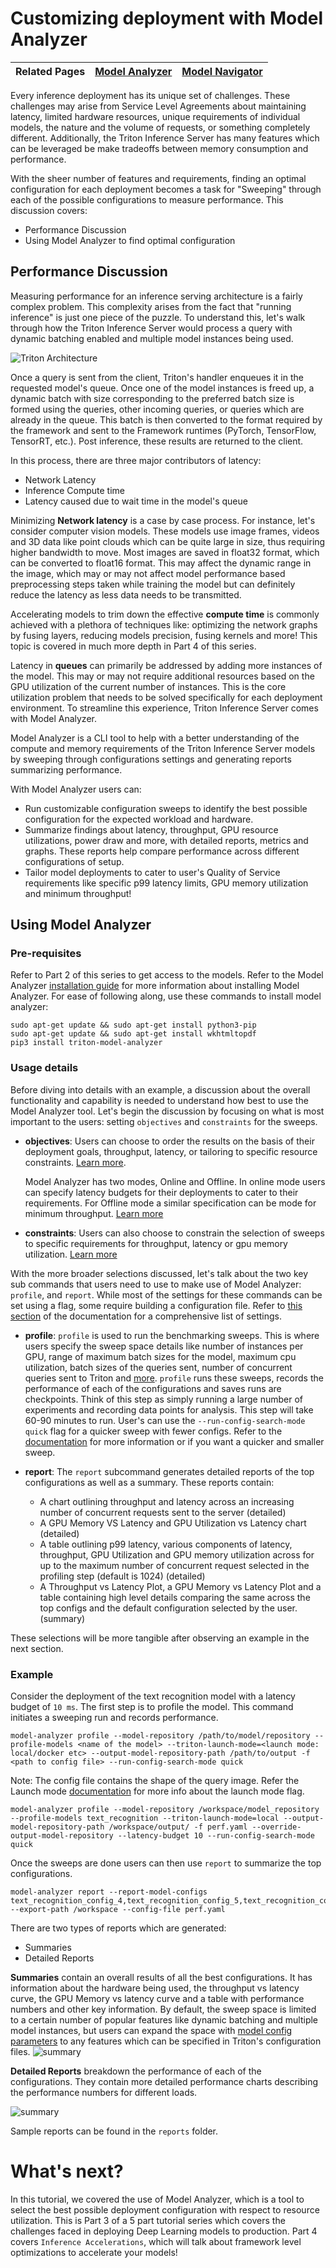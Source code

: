 <!-- 
# Copyright 2023, NVIDIA CORPORATION & AFFILIATES. All rights reserved.
#
# Redistribution and use in source and binary forms, with or without
# modification, are permitted provided that the following conditions
# are met:
#  * Redistributions of source code must retain the above copyright
#    notice, this list of conditions and the following disclaimer.
#  * Redistributions in binary form must reproduce the above copyright
#    notice, this list of conditions and the following disclaimer in the
#    documentation and/or other materials provided with the distribution.
#  * Neither the name of NVIDIA CORPORATION nor the names of its
#    contributors may be used to endorse or promote products derived
#    from this software without specific prior written permission.
#
# THIS SOFTWARE IS PROVIDED BY THE COPYRIGHT HOLDERS ``AS IS'' AND ANY
# EXPRESS OR IMPLIED WARRANTIES, INCLUDING, BUT NOT LIMITED TO, THE
# IMPLIED WARRANTIES OF MERCHANTABILITY AND FITNESS FOR A PARTICULAR
# PURPOSE ARE DISCLAIMED.  IN NO EVENT SHALL THE COPYRIGHT OWNER OR
# CONTRIBUTORS BE LIABLE FOR ANY DIRECT, INDIRECT, INCIDENTAL, SPECIAL,
# EXEMPLARY, OR CONSEQUENTIAL DAMAGES (INCLUDING, BUT NOT LIMITED TO,
# PROCUREMENT OF SUBSTITUTE GOODS OR SERVICES; LOSS OF USE, DATA, OR
# PROFITS; OR BUSINESS INTERRUPTION) HOWEVER CAUSED AND ON ANY THEORY
# OF LIABILITY, WHETHER IN CONTRACT, STRICT LIABILITY, OR TORT
# (INCLUDING NEGLIGENCE OR OTHERWISE) ARISING IN ANY WAY OUT OF THE USE
# OF THIS SOFTWARE, EVEN IF ADVISED OF THE POSSIBILITY OF SUCH DAMAGE.
-->


# Customizing deployment with Model Analyzer
|Related Pages | [Model Analyzer](https://github.com/triton-inference-server/model_analyzer) | [Model Navigator](https://github.com/triton-inference-server/model_navigator) |
| ------------ | --------------- | --------------- |

Every inference deployment has its unique set of challenges. These challenges may arise from Service Level Agreements about maintaining latency, limited hardware resources, unique requirements of individual models, the nature and the volume of requests, or something completely different. Additionally, the Triton Inference Server has many features which can be leveraged be make tradeoffs between memory consumption and performance. 

With the sheer number of features and requirements, finding an optimal configuration for each deployment becomes a task for "Sweeping" through each of the possible configurations to measure performance. This discussion covers:
* Performance Discussion
* Using Model Analyzer to find optimal configuration

## Performance Discussion

Measuring performance for an inference serving architecture is a fairly complex problem. This complexity arises from the fact that "running inference" is just one piece of the puzzle. To understand this, let's walk through how the Triton Inference Server would process a query with dynamic batching enabled and multiple model instances being used. 

![Triton Architecture](./img/arch.jpg)

Once a query is sent from the client, Triton's handler enqueues it in the requested model's queue. Once one of the model instances is freed up, a dynamic batch with size corresponding to the preferred batch size is formed using the queries, other incoming queries, or queries which are already in the queue. This batch is then converted to the format required by the framework and sent to the Framework runtimes (PyTorch, TensorFlow, TensorRT, etc.). Post inference, these results are returned to the client.

In this process, there are three major contributors of latency:
* Network Latency
* Inference Compute time
* Latency caused due to wait time in the model's queue

Minimizing **Network latency** is a case by case process. For instance, let's consider computer vision models. These models use image frames, videos and 3D data like point clouds which can be quite large in size, thus requiring higher bandwidth to move. Most images are saved in float32 format, which can be converted to float16 format. This may affect the dynamic range in the image, which may or may not affect model performance based preprocessing steps taken while training the model but can definitely reduce the latency as less data needs to be transmitted.

Accelerating models to trim down the effective **compute time** is commonly achieved with a plethora of techniques like: optimizing the network graphs by fusing layers, reducing models precision, fusing kernels and more! This topic is covered in much more depth in Part 4 of this series.

Latency in **queues** can primarily be addressed by adding more instances of the model. This may or may not require additional resources based on the GPU utilization of the current number of instances. This is the core utilization problem that needs to be solved specifically for each deployment environment. To streamline this experience, Triton Inference Server comes with Model Analyzer.

Model Analyzer is a CLI tool to help with a better understanding of the compute and memory requirements of the Triton Inference Server models by sweeping through configurations settings and generating reports summarizing performance.

With Model Analyzer users can: 
* Run customizable configuration sweeps to identify the best possible configuration for the expected workload and hardware. 
* Summarize findings about latency, throughput, GPU resource utilizations, power draw and more, with detailed reports, metrics and graphs. These reports help compare performance across different configurations of setup.
* Tailor model deployments to cater to user's Quality of Service requirements like specific p99 latency limits, GPU memory utilization and minimum throughput!

## Using Model Analyzer
 
### Pre-requisites

Refer to Part 2 of this series to get access to the models. Refer to the Model Analyzer [installation guide](https://github.com/triton-inference-server/model_analyzer/blob/main/docs/install.md#recommended-installation-method) for more information about installing Model Analyzer. For ease of following along, use these commands to install model analyzer:

```
sudo apt-get update && sudo apt-get install python3-pip
sudo apt-get update && sudo apt-get install wkhtmltopdf
pip3 install triton-model-analyzer
```

### Usage details

Before diving into details with an example, a discussion about the overall functionality and capability is needed to understand how best to use the Model Analyzer tool. Let's begin the discussion by focusing on what is most important to the users: setting `objectives` and `constraints` for the sweeps.

- **objectives**: Users can choose to order the results on the basis of their deployment goals, throughput, latency, or tailoring to specific resource constraints. [Learn more](https://github.com/triton-inference-server/model_analyzer/blob/main/docs/config.md#objective).
    
    Model Analyzer has two modes, Online and Offline. In online mode users can specify latency budgets for their deployments to cater to their requirements. For Offline mode a similar specification can be mode for minimum throughput. [Learn more](https://github.com/triton-inference-server/model_analyzer/blob/main/docs/cli.md#model-analyze-modes)

- **constraints**: Users can also choose to constrain the selection of sweeps to specific requirements for throughput, latency or gpu memory utilization. [Learn more](https://github.com/triton-inference-server/model_analyzer/blob/main/docs/config.md#constraint)

With the more broader selections discussed, let's talk about the two key sub commands that users need to use to make use of Model Analyzer: `profile`, and `report`. While most of the settings for these commands can be set using a flag, some require building a configuration file. Refer to [this section](https://github.com/triton-inference-server/model_analyzer/blob/main/docs/config.md) of the documentation for a comprehensive list of settings.

- **profile**: `profile` is used to run the benchmarking sweeps. This is where users specify the sweep space details like number of instances per GPU, range of maximum batch sizes for the model, maximum cpu utilization, batch sizes of the queries sent, number of concurrent queries sent to Triton and [more](https://github.com/triton-inference-server/model_analyzer/blob/main/docs/config.md#config-options-for-profile). `profile` runs these sweeps, records the performance of each of the configurations and saves runs are checkpoints. Think of this step as simply running a large number of experiments and recording data points for analysis. This step will take 60-90 minutes to run. User's can use the `--run-config-search-mode quick` flag for a quicker sweep with fewer configs. Refer to the [documentation](https://github.com/triton-inference-server/model_analyzer/blob/main/docs/config.md#config-options-for-profile) for more information or if you want a quicker and smaller sweep. 

- **report**: The `report` subcommand generates detailed reports of the top configurations as well as a summary. These reports contain:
  - A chart outlining throughput and latency across an increasing number of concurrent requests sent to the server (detailed)
  - A GPU Memory VS Latency and GPU Utilization vs Latency chart (detailed)
  - A table outlining p99 latency, various components of latency, throughput, GPU Utilization and GPU memory utilization across for up to the maximum number of concurrent request selected in the profiling step (default is 1024) (detailed)
  - A Throughput vs Latency Plot, a GPU Memory vs Latency Plot and a table containing high level details comparing the same across the top configs and the default configuration selected by the user. (summary)

These selections will be more tangible after observing an example in the next section.

### Example

Consider the deployment of the text recognition model with a latency budget of `10 ms`. The first step is to profile the model. This command initiates a sweeping run and records performance.

`model-analyzer profile --model-repository /path/to/model/repository --profile-models <name of the model> --triton-launch-mode=<launch mode: local/docker etc> --output-model-repository-path /path/to/output -f <path to config file> --run-config-search-mode quick`

Note: The config file contains the shape of the query image. Refer the Launch mode [documentation](https://github.com/triton-inference-server/model_analyzer/blob/main/docs/launch_modes.md) for more info about the launch mode flag.

```
model-analyzer profile --model-repository /workspace/model_repository --profile-models text_recognition --triton-launch-mode=local --output-model-repository-path /workspace/output/ -f perf.yaml --override-output-model-repository --latency-budget 10 --run-config-search-mode quick
```

Once the sweeps are done users can then use `report` to summarize the top configurations.

```
model-analyzer report --report-model-configs text_recognition_config_4,text_recognition_config_5,text_recognition_config_6 --export-path /workspace --config-file perf.yaml
```

There are two types of reports which are generated:
* Summaries
* Detailed Reports

**Summaries** contain an overall results of all the best configurations. It has information about the hardware being used, the throughput vs latency curve, the GPU Memory vs latency curve and a table with performance numbers and other key information. By default, the sweep space is limited to a certain number of popular features like dynamic batching and multiple model instances, but users can expand the space with [model config parameters](https://github.com/triton-inference-server/model_analyzer/blob/main/docs/config.md#model-config-parameters) to any features which can be specified in Triton's configuration files. 
![summary](./img/report_1.PNG)

**Detailed Reports** breakdown the performance of each of the configurations. They contain more detailed performance charts describing the performance numbers for different loads.

![summary](./img/report_2.PNG)

Sample reports can be found in the `reports` folder.

# What's next?

In this tutorial, we covered the use of Model Analyzer, which is a tool to select the best possible deployment configuration with respect to resource utilization. This is Part 3 of a 5 part tutorial series which covers the challenges faced in deploying Deep Learning models to production. Part 4 covers `Inference Accelerations`, which will talk about framework level optimizations to accelerate your models!
